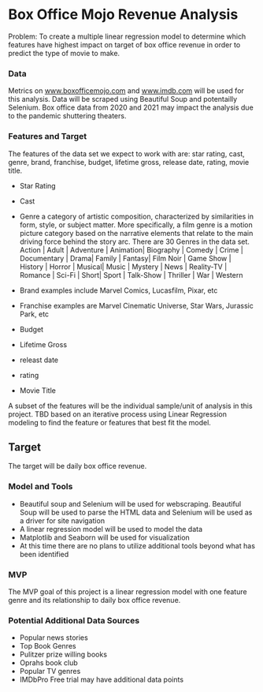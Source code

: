 # Box Office Mojo Revenue Analysis

Problem:  To create a multiple linear regression model to determine which features have highest impact on target of box office revenue in order to predict the type of movie to make.

### Data
Metrics on www.boxofficemojo.com and www.imdb.com will be used for this analysis.  Data will be scraped using Beautiful Soup and potentailly Selenium.  Box office data from 2020 and 2021 may impact the analysis due to the pandemic shuttering theaters.

### Features and Target
The features of the data set we expect to work with are: star rating, cast, genre, brand, franchise, budget, lifetime gross, release date, rating, movie title. 

- Star Rating
- Cast

- Genre a category of artistic composition, characterized by similarities in form, style, or subject matter. More specifically, a film genre is a motion picture category based on the narrative elements that relate to the main driving force behind the story arc. There are 30 Genres in the data set.  Action | Adult | Adventure | Animation| Biography | Comedy | Crime | Documentary | Drama| Family | Fantasy| Film Noir | Game Show | History | Horror | Musical| Music | Mystery | News | Reality-TV | Romance | Sci-Fi | Short| Sport | Talk-Show | Thriller | War | Western 
- Brand examples include Marvel Comics, Lucasfilm, Pixar, etc
- Franchise examples are Marvel Cinematic Universe, Star Wars, Jurassic Park, etc
- Budget 
- Lifetime Gross 
- releast date
- rating
- Movie Title


A subset of the features will be the individual sample/unit of analysis in this project.  TBD based on an iterative process using Linear Regression modeling to find the feature or features that best fit the model.

## Target
The target will be daily box office revenue. 

### Model and Tools
- Beautiful soup and Selenium will be used for webscraping.  Beautiful Soup will be used to parse the HTML data and Selenium will be used as a driver for site navigation
- A linear regression model will be used to model the data  
- Matplotlib and Seaborn will be used for visualization
- At this time there are no plans to utilize additional tools beyond what has been identified  

### MVP
The MVP goal of this project is a linear regression model with one feature genre and its relationship to daily box office revenue.

### Potential Additional Data Sources
-  Popular news stories 
-  Top Book Genres 
-  Pulitzer prize willing books
-  Oprahs book club 
-  Popular TV genres
-  IMDbPro Free trial may have additional data points

